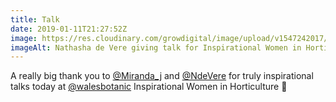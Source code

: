 ```yaml
---
title: Talk
date: 2019-01-11T21:27:52Z
image: https://res.cloudinary.com/growdigital/image/upload/v1547242017/natashadevere-0464.jpg
imageAlt: Nathasha de Vere giving talk for Inspirational Women in Horticulture
---
```


A really big thank you to [@Miranda_j](https://twitter.com/Miranda_j) and [@NdeVere](https://twitter.com/NdeVere) for truly inspirational talks today at [@walesbotanic](https://twitter.com/walesbotanic) Inspirational Women in Horticulture 🙂
